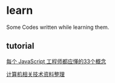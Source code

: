 # learn
 Some Codes written while learning them.

## tutorial

[每个 JavaScript 工程师都应懂的33个概念](https://github.com/stephentian/33-js-concepts)

[计算机相关技术资料整理](https://github.com/EZLippi/practical-programming-books)

